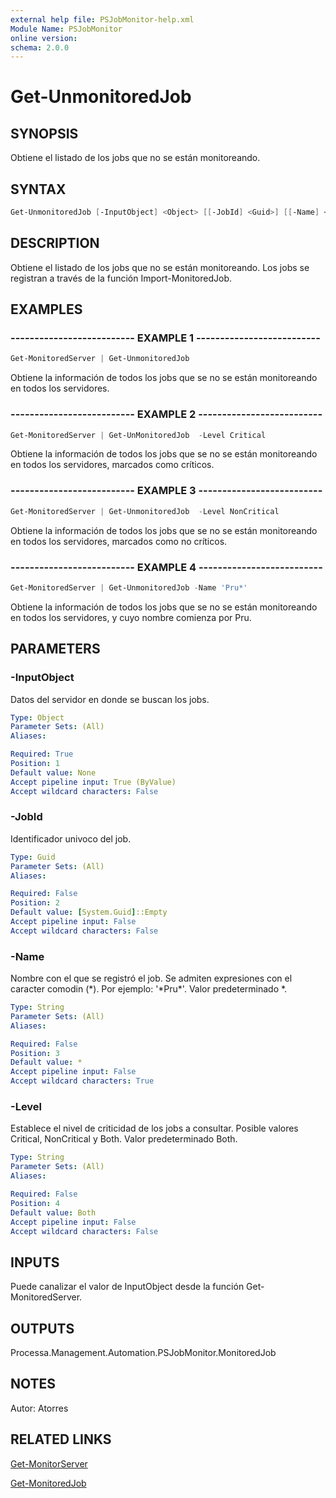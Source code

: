 ```yaml
---
external help file: PSJobMonitor-help.xml
Module Name: PSJobMonitor
online version: 
schema: 2.0.0
---
```


# Get-UnmonitoredJob

## SYNOPSIS
Obtiene el listado de los jobs que no se están monitoreando.

## SYNTAX

```powershell
Get-UnmonitoredJob [-InputObject] <Object> [[-JobId] <Guid>] [[-Name] <String>] [[-Level] <String>]
```

## DESCRIPTION
Obtiene el listado de los jobs que no se están monitoreando.
Los jobs se registran a través de la función Import-MonitoredJob.

## EXAMPLES

### -------------------------- EXAMPLE 1 --------------------------
```powershell
Get-MonitoredServer | Get-UnmonitoredJob
```

Obtiene la información de todos los jobs que se no se están monitoreando en todos los servidores.

### -------------------------- EXAMPLE 2 --------------------------
```powershell
Get-MonitoredServer | Get-UnMonitoredJob  -Level Critical
```

Obtiene la información de todos los jobs que se no se están monitoreando en todos los servidores, marcados como críticos.

### -------------------------- EXAMPLE 3 --------------------------
```powershell
Get-MonitoredServer | Get-UnmonitoredJob  -Level NonCritical
```

Obtiene la información de todos los jobs que se no se están monitoreando en todos los servidores, marcados como no críticos.

### -------------------------- EXAMPLE 4 --------------------------
```powershell
Get-MonitoredServer | Get-UnmonitoredJob -Name 'Pru*'
```

Obtiene la información de todos los jobs que se no se están monitoreando en todos los servidores, y cuyo nombre comienza por Pru.

## PARAMETERS

### -InputObject
Datos del servidor en donde se buscan los jobs.

```yaml
Type: Object
Parameter Sets: (All)
Aliases: 

Required: True
Position: 1
Default value: None
Accept pipeline input: True (ByValue)
Accept wildcard characters: False
```

### -JobId
Identificador univoco del job.

```yaml
Type: Guid
Parameter Sets: (All)
Aliases: 

Required: False
Position: 2
Default value: [System.Guid]::Empty
Accept pipeline input: False
Accept wildcard characters: False
```

### -Name
Nombre con el que se registró el job.
Se admiten expresiones con el caracter comodin (\*).
Por ejemplo: '\*Pru\*'.
Valor predeterminado \*.

```yaml
Type: String
Parameter Sets: (All)
Aliases: 

Required: False
Position: 3
Default value: *
Accept pipeline input: False
Accept wildcard characters: True
```

### -Level
Establece el nivel de criticidad de los jobs a consultar.
Posible valores Critical, NonCritical y Both.
Valor predeterminado Both.

```yaml
Type: String
Parameter Sets: (All)
Aliases: 

Required: False
Position: 4
Default value: Both
Accept pipeline input: False
Accept wildcard characters: False
```

## INPUTS
Puede canalizar el valor de InputObject desde la función Get-MonitoredServer.

## OUTPUTS
Processa.Management.Automation.PSJobMonitor.MonitoredJob

## NOTES
Autor: Atorres

## RELATED LINKS

[Get-MonitorServer](https://github.com/RD-Processa/PSJobMonitor/blob/master/Scripting/getting-started/ConfigServers/Get-MonitoredServer.md)

[Get-MonitoredJob](https://github.com/RD-Processa/PSJobMonitor/blob/master/Scripting/getting-started/ImportInfoJobs/Import-MonitoredJob.md)


